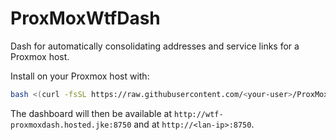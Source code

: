 # ProxMoxWtfDash
Dash for automatically consolidating addresses and service links for a Proxmox host.

Install on your Proxmox host with:

```bash
bash <(curl -fsSL https://raw.githubusercontent.com/<your-user>/ProxMoxWtfDash/main/install.sh)
```

The dashboard will then be available at `http://wtf-proxmoxdash.hosted.jke:8750` and at `http://<lan-ip>:8750`.
